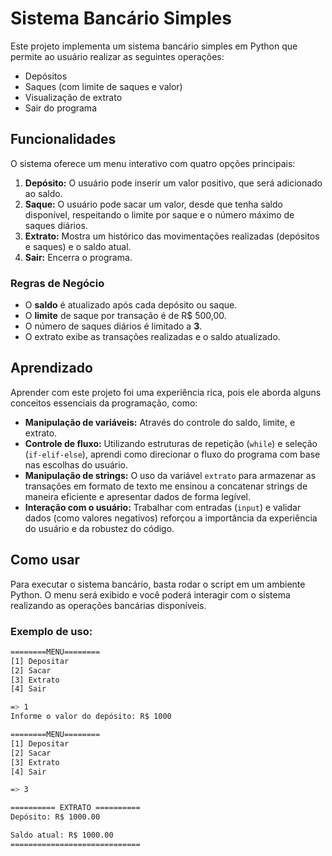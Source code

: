 # Sistema Bancário Simples

Este projeto implementa um sistema bancário simples em Python que permite ao usuário realizar as seguintes operações:

- Depósitos
- Saques (com limite de saques e valor)
- Visualização de extrato
- Sair do programa

## Funcionalidades

O sistema oferece um menu interativo com quatro opções principais:

1. **Depósito:** O usuário pode inserir um valor positivo, que será adicionado ao saldo.
2. **Saque:** O usuário pode sacar um valor, desde que tenha saldo disponível, respeitando o limite por saque e o número máximo de saques diários.
3. **Extrato:** Mostra um histórico das movimentações realizadas (depósitos e saques) e o saldo atual.
4. **Sair:** Encerra o programa.

### Regras de Negócio

- O **saldo** é atualizado após cada depósito ou saque.
- O **limite** de saque por transação é de R$ 500,00.
- O número de saques diários é limitado a **3**.
- O extrato exibe as transações realizadas e o saldo atualizado.

## Aprendizado

Aprender com este projeto foi uma experiência rica, pois ele aborda alguns conceitos essenciais da programação, como:

- **Manipulação de variáveis:** Através do controle do saldo, limite, e extrato.
- **Controle de fluxo:** Utilizando estruturas de repetição (`while`) e seleção (`if-elif-else`), aprendi como direcionar o fluxo do programa com base nas escolhas do usuário.
- **Manipulação de strings:** O uso da variável `extrato` para armazenar as transações em formato de texto me ensinou a concatenar strings de maneira eficiente e apresentar dados de forma legível.
- **Interação com o usuário:** Trabalhar com entradas (`input`) e validar dados (como valores negativos) reforçou a importância da experiência do usuário e da robustez do código.

## Como usar

Para executar o sistema bancário, basta rodar o script em um ambiente Python. O menu será exibido e você poderá interagir com o sistema realizando as operações bancárias disponíveis.

### Exemplo de uso:

```bash
========MENU========
[1] Depositar
[2] Sacar
[3] Extrato
[4] Sair

=> 1
Informe o valor do depósito: R$ 1000

========MENU========
[1] Depositar
[2] Sacar
[3] Extrato
[4] Sair

=> 3

========== EXTRATO ==========
Depósito: R$ 1000.00

Saldo atual: R$ 1000.00
=============================
